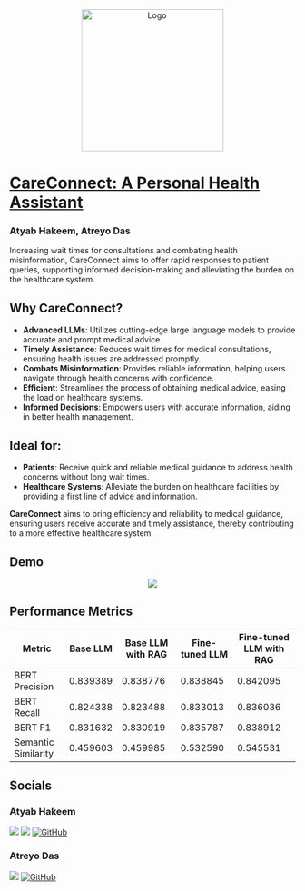 <!-- PROJECT LOGO -->
<div align="center">
  <a href="https://github.com/hakeematyab/CareConnect/">
    <img src="https://github.com/user-attachments/assets/ae4a4e52-043f-4a59-80d4-4d0952c634c7" alt="Logo" width="250" height="250">
  </a>
</div>

# [CareConnect: A Personal Health Assistant](https://github.com/hakeematyab/CareConnect)
### Atyab Hakeem, Atreyo Das

Increasing wait times for consultations and combating health misinformation, CareConnect aims to offer rapid responses to patient queries, supporting informed decision-making and alleviating the burden on the healthcare system.

## Why CareConnect?

- **Advanced LLMs**: Utilizes cutting-edge large language models to provide accurate and prompt medical advice.
- **Timely Assistance**: Reduces wait times for medical consultations, ensuring health issues are addressed promptly.
- **Combats Misinformation**: Provides reliable information, helping users navigate through health concerns with confidence.
- **Efficient**: Streamlines the process of obtaining medical advice, easing the load on healthcare systems.
- **Informed Decisions**: Empowers users with accurate information, aiding in better health management.

## Ideal for:

- **Patients**: Receive quick and reliable medical guidance to address health concerns without long wait times.
- **Healthcare Systems**: Alleviate the burden on healthcare facilities by providing a first line of advice and information.

**CareConnect** aims to bring efficiency and reliability to medical guidance, ensuring users receive accurate and timely assistance, thereby contributing to a more effective healthcare system.


## Demo
<div align="center">
  <a href="https://github.com/hakeematyab/CareConnect/">
    <img src="https://github.com/user-attachments/assets/ac813ed0-de6e-42bb-9def-7649ca04c5ea">
  </a>
</div>

## Performance Metrics

| Metric                | Base LLM |Base LLM with RAG| Fine-tuned LLM | Fine-tuned LLM with RAG  |
|-----------------------|----------|-----------------|----------------|----------------------|
| BERT Precision        | 0.839389 | 0.838776        | 0.838845       | 0.842095             |
| BERT Recall           | 0.824338 | 0.823488        | 0.833013       | 0.836036             |
| BERT F1               | 0.831632 | 0.830919        | 0.835787       | 0.838912             |
| Semantic Similarity   | 0.459603 | 0.459985        | 0.532590       | 0.545531             |

<!-- 
<div align="left">
  <img src="https://github.com/user-attachments/assets/276f0339-8cfb-4bf0-9f5b-4d06c118f7ff" alt="Performance Comparison Chart" width="600" height="400">
</div>
-->

<!-- SOCIALS -->
## Socials

### Atyab Hakeem
<a href="https://www.linkedin.com/in/hakeem-atyab/"><img src="https://img.shields.io/badge/LinkedIn-0077B5?style=for-the-badge&logo=linkedin&logoColor=white"/></a>
<a href="mailto:hakeem.at@northeastern.edu"><img src="https://img.shields.io/badge/Gmail-D14836?style=for-the-badge&logo=gmail&logoColor=white"/></a>
<a href="https://github.com/hakeematyab" title="Hakeem Atyab on GitHub">
    <img src="https://img.shields.io/badge/GitHub-100000?style=for-the-badge&logo=github&logoColor=white" alt="GitHub"/>
</a>

### Atreyo Das
<a href="mailto:das.at@northeastern.edu"><img src="https://img.shields.io/badge/Gmail-D14836?style=for-the-badge&logo=gmail&logoColor=white"/></a>
<a href="https://github.com/atreyodas" title="Atreyo Das on GitHub">
    <img src="https://img.shields.io/badge/GitHub-100000?style=for-the-badge&logo=github&logoColor=white" alt="GitHub"/>
</a>
